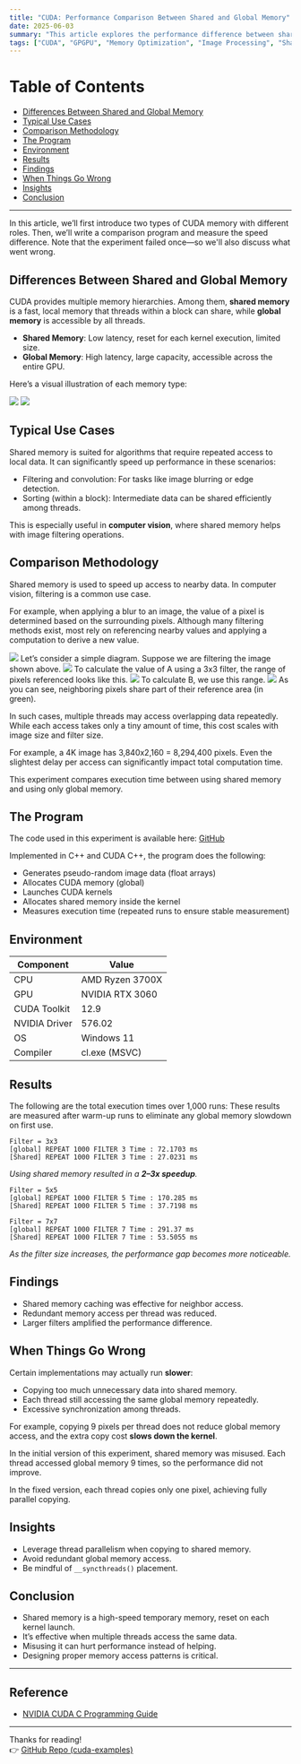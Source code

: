 ```yaml
---
title: "CUDA: Performance Comparison Between Shared and Global Memory"
date: 2025-06-03
summary: "This article explores the performance difference between shared memory and global memory in CUDA, and explains how to use them effectively while avoiding common pitfalls."
tags: ["CUDA", "GPGPU", "Memory Optimization", "Image Processing", "Shared Memory", "Global Memory"]
---
```


# Table of Contents

- [Differences Between Shared and Global Memory](#differences-between-shared-and-global-memory)
- [Typical Use Cases](#typical-use-cases)
- [Comparison Methodology](#comparison-methodology)
- [The Program](#the-program)
- [Environment](#environment)
- [Results](#results)
- [Findings](#findings)
- [When Things Go Wrong](#when-things-go-wrong)
- [Insights](#insights)
- [Conclusion](#conclusion)

---

In this article, we’ll first introduce two types of CUDA memory with different roles.
Then, we’ll write a comparison program and measure the speed difference.
Note that the experiment failed once—so we'll also discuss what went wrong.

## Differences Between Shared and Global Memory

CUDA provides multiple memory hierarchies. Among them, **shared memory** is a fast, local memory that threads within a block can share, while **global memory** is accessible by all threads.

- **Shared Memory**: Low latency, reset for each kernel execution, limited size.
- **Global Memory**: High latency, large capacity, accessible across the entire GPU.

Here’s a visual illustration of each memory type:

<div class="image-row">
    <img src="global_Memory.png" />
    <img src="Shared_Memory.png" />
</div>

## Typical Use Cases

Shared memory is suited for algorithms that require repeated access to local data.
It can significantly speed up performance in these scenarios:

- Filtering and convolution: For tasks like image blurring or edge detection.
- Sorting (within a block): Intermediate data can be shared efficiently among threads.

This is especially useful in **computer vision**, where shared memory helps with image filtering operations.

## Comparison Methodology

Shared memory is used to speed up access to nearby data. In computer vision, filtering is a common use case.

For example, when applying a blur to an image, the value of a pixel is determined based on the surrounding pixels.
Although many filtering methods exist, most rely on referencing nearby values and applying a computation to derive a new value.

<img src="pixels_1.png" />
Let’s consider a simple diagram. Suppose we are filtering the image shown above.

<img src="pixels_2.png" />
To calculate the value of A using a 3x3 filter, the range of pixels referenced looks like this.

<img src="pixels_3.png" />
To calculate B, we use this range.

<img src="pixels_4.png" />
As you can see, neighboring pixels share part of their reference area (in green).

In such cases, multiple threads may access overlapping data repeatedly.
While each access takes only a tiny amount of time, this cost scales with image size and filter size.

For example, a 4K image has 3,840x2,160 = 8,294,400 pixels.
Even the slightest delay per access can significantly impact total computation time.

This experiment compares execution time between using shared memory and using only global memory.

## The Program

The code used in this experiment is available here:
[GitHub](https://github.com/yaikeda/cuda-examples/blob/main/samples/007_SharedMemory/SharedMemory.cu)

Implemented in C++ and CUDA C++, the program does the following:
- Generates pseudo-random image data (float arrays)
- Allocates CUDA memory (global)
- Launches CUDA kernels
- Allocates shared memory inside the kernel
- Measures execution time (repeated runs to ensure stable measurement)

## Environment

| Component | Value |
|----------|--------|
| CPU | AMD Ryzen 3700X |
| GPU | NVIDIA RTX 3060 |
| CUDA Toolkit | 12.9 |
| NVIDIA Driver | 576.02 |
| OS | Windows 11 |
| Compiler | cl.exe (MSVC) |

## Results

The following are the total execution times over 1,000 runs:
These results are measured after warm-up runs to eliminate any global memory slowdown on first use.

```
Filter = 3x3
[global] REPEAT 1000 FILTER 3 Time : 72.1703 ms
[Shared] REPEAT 1000 FILTER 3 Time : 27.0231 ms
```
*Using shared memory resulted in a **2–3x speedup**.*

```
Filter = 5x5
[global] REPEAT 1000 FILTER 5 Time : 170.285 ms
[Shared] REPEAT 1000 FILTER 5 Time : 37.7198 ms
```

```
Filter = 7x7
[global] REPEAT 1000 FILTER 7 Time : 291.37 ms
[Shared] REPEAT 1000 FILTER 7 Time : 53.5055 ms
```
*As the filter size increases, the performance gap becomes more noticeable.*

## Findings

- Shared memory caching was effective for neighbor access.
- Redundant memory access per thread was reduced.
- Larger filters amplified the performance difference.

## When Things Go Wrong

Certain implementations may actually run **slower**:

- Copying too much unnecessary data into shared memory.
- Each thread still accessing the same global memory repeatedly.
- Excessive synchronization among threads.

For example, copying 9 pixels per thread does not reduce global memory access,
and the extra copy cost **slows down the kernel**.

In the initial version of this experiment, shared memory was misused.
Each thread accessed global memory 9 times, so the performance did not improve.

In the fixed version, each thread copies only one pixel, achieving fully parallel copying.

## Insights

- Leverage thread parallelism when copying to shared memory.
- Avoid redundant global memory access.
- Be mindful of `__syncthreads()` placement.

## Conclusion

- Shared memory is a high-speed temporary memory, reset on each kernel launch.
- It’s effective when multiple threads access the same data.
- Misusing it can hurt performance instead of helping.
- Designing proper memory access patterns is critical.

---

## Reference
- [NVIDIA CUDA C Programming Guide](https://docs.nvidia.com/cuda/cuda-c-programming-guide/index.html)

---

Thanks for reading!  
👉 [GitHub Repo (cuda-examples)](https://github.com/yaikeda/cuda-examples/)
